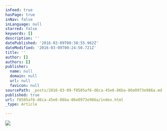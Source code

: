 ```yaml
---
inFeed: true
hasPage: true
inNav: false
inLanguage: null
starred: false
keywords: []
description: ''
datePublished: '2016-03-09T00:38:55.962Z'
dateModified: '2016-03-09T00:24:50.721Z'
title: ''
author: []
authors: []
publisher:
  name: null
  domain: null
  url: null
  favicon: null
sourcePath: _posts/2016-03-09-f8505af6-d6ca-45e6-86ba-06e0973e986a.md
published: true
url: f8505af6-d6ca-45e6-86ba-06e0973e986a/index.html
_type: Article

---
```

![](https://the-grid-user-content.s3-us-west-2.amazonaws.com/d230a683-6546-4405-85a8-be60eb5e9760.jpg)